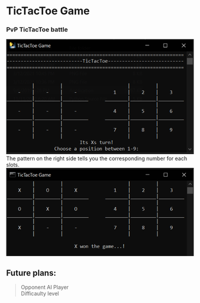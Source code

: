 # TicTacToe Game

### **PvP TicTacToe battle**

![Screenshot_0](Screenshot0.png)
The pattern on the right side tells you the corresponding number for each slots.
![Screenshot_1](Screenshot1.png)

## Future plans:
> Opponent AI Player  
> Difficaulty level